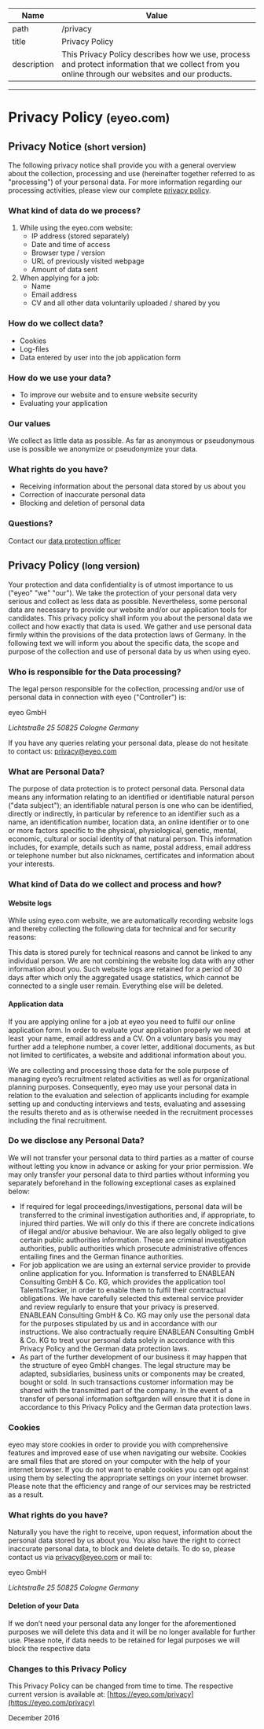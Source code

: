 |Name|Value|
|----|-----|
|path|/privacy|
|title|Privacy Policy|
|description|This Privacy Policy describes how we use, process and protect information that we collect from you online through our websites and our products.|

---

# Privacy Policy <small>(eyeo.com)</small>

## Privacy Notice <small>(short version)</small>

The following privacy notice shall provide you with a general overview about the collection, processing and use (hereinafter together referred to as "processing") of your personal data. For more information regarding our processing activities, please view our complete [privacy policy](#markdown-header-privacy-policy-long-version).

### What kind of data do we process?

1. While using the eyeo.com website:
    - IP address (stored separately)
    - Date and time of access
    - Browser type / version
    - URL of previously visited webpage
    - Amount of data sent
2. When applying for a job:
    - Name
    - Email address
    - CV and all other data voluntarily uploaded / shared by you

### How do we collect data?

- Cookies
- Log-files
- Data entered by user into the job application form

### How do we use your data?

- To improve our website and to ensure website security
- Evaluating your application

### Our values

We collect as little data as possible. As far as anonymous or pseudonymous use is possible we anonymize or pseudonymize your data.

### What rights do you have?

- Receiving information about the personal data stored by us about you
- Correction of inaccurate personal data
- Blocking and deletion of personal data

### Questions?

Contact our [data protection officer](mailto:privacy@eyeo.com)

## Privacy Policy <small>(long version)</small>

Your protection and data confidentiality is of utmost importance to us ("eyeo" "we" "our"). We take the protection of your personal data very serious and collect as less data as possible. Nevertheless, some personal data are necessary to provide our website and/or our application tools for candidates. This privacy policy shall inform you about the personal data we collect and how exactly that data is used. We gather and use personal data firmly within the provisions of the data protection laws of Germany. In the following text we will inform you about the specific data, the scope and purpose of the collection and use of personal data by us when using eyeo.

### Who is responsible for the Data processing?

The legal person responsible for the collection, processing and/or use of personal data in connection with eyeo ("Controller") is:

<fix>eyeo GmbH</fix>
<address>
Lichtstraße 25
50825 Cologne
Germany
</address>

If you have any queries relating your personal data, please do not hesitate to contact us: [privacy@eyeo.com](mailto:privacy@eyeo.com)

### What are Personal Data?

The purpose of data protection is to protect personal data. Personal data means any information relating to an identified or identifiable natural person ("data subject"); an identifiable natural person is one who can be identified, directly or indirectly, in particular by reference to an identifier such as a name, an identification number, location data, an online identifier or to one or more factors specific to the physical, physiological, genetic, mental, economic, cultural or social identity of that natural person. This information includes, for example, details such as name, postal address, email address or telephone number but also nicknames, certificates and information about your interests.

### What kind of Data do we collect and process and how?

#### Website logs

While using eyeo.com website, we are automatically recording website logs and thereby collecting the following data for technical and for security reasons:

  <? include privacy/data-collected ?>

This data is stored purely for technical reasons and cannot be linked to any individual person. We are not combining the website log data with any other information about you. Such website logs are retained for a period of 30 days after which only the aggregated usage statistics, which cannot be connected to a single user remain. Everything else will be deleted.

#### Application data

If you are applying online for a job at eyeo you need to fulfil our online application form. In order to evaluate your application properly we need ­ at least ­ your name, email address and a CV. On a voluntary basis you may further add a telephone number, a cover letter, additional documents, as but not limited to certificates, a website and additional information about you.

We are collecting and processing those data for the sole purpose of managing eyeo’s recruitment related activities as well as for organizational planning purposes. Consequently, eyeo may use your personal data in relation to the evaluation and selection of applicants including for example setting up and conducting interviews and tests, evaluating and assessing the results thereto and as is otherwise needed in the recruitment processes including the final recruitment.

### Do we disclose any Personal Data?

We will not transfer your personal data to third parties as a matter of course without letting you know in advance or asking for your prior permission. We may only transfer your personal data to third parties without informing you separately beforehand in the following exceptional cases as explained below:

- If required for legal proceedings/investigations, personal data will be transferred to the criminal investigation authorities and, if appropriate, to injured third parties. We will only do this if there are concrete indications of illegal and/or abusive behaviour. We are also legally obliged to give certain public authorities information. These are criminal investigation authorities, public authorities which prosecute administrative offences entailing fines and the German finance authorities.
- For job application we are using an external service provider to provide online application for you. Information is transferred to ENABLEAN Consulting GmbH & Co. KG, which provides the application tool TalentsTracker, in order to enable them to fulfil their contractual obligations. We have carefully selected this external service provider and review regularly to ensure that your privacy is preserved. ENABLEAN Consulting GmbH & Co. KG may only use the personal data for the purposes stipulated by us and in accordance with our instructions. We also contractually require ENABLEAN Consulting GmbH & Co. KG to treat your personal data solely in accordance with this Privacy Policy and the German data protection laws.
- As part of the further development of our business it may happen that the structure of eyeo GmbH changes. The legal structure may be adapted, subsidiaries, business units or components may be created, bought or sold. In such transactions customer information may be shared with the transmitted part of the company. In the event of a transfer of personal information softgarden will ensure that it is done in accordance to this Privacy Policy and the German data protection laws.

### Cookies

eyeo may store cookies in order to provide you with comprehensive features and improved ease of use when navigating our website. Cookies are small files that are stored on your computer with the help of your internet browser. If you do not want to enable cookies you can opt against using them by selecting the appropriate settings on your internet browser. Please note that the efficiency and range of our services may be restricted as a result.

### What rights do you have?

Naturally you have the right to receive, upon request, information about the personal data stored by us about you. You also have the right to correct inaccurate personal data, to block and delete details. To do so, please contact us via [privacy@eyeo.com](mailto:privacy@eyeo.com) or mail to:

<fix>eyeo GmbH</fix>
<address>
Lichtstraße 25
50825 Cologne
Germany
</address>

#### Deletion of your Data

If we don’t need your personal data any longer for the aforementioned purposes we will delete this data and it will be no longer available for further use. Please note, if data needs to be retained for legal purposes we will block the respective data

### Changes to this Privacy Policy

This Privacy Policy can be changed from time to time. The respective current version is available at: [https://eyeo.com/privacy](https://eyeo.com/privacy)

<time>December 2016</time>
